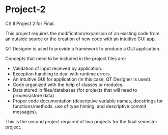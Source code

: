 # Project-2
CS II Project 2 for Final.

This project requires the modification/expansion of an existing code from an outside source or the creation of new code with an intuitive GUI app.

QT Designer is used to provide a framework to produce a GUI application.

Concepts that need to be included in the project files are:
- Validation of input received by application.
- Exception handling to deal with runtime errors.
- An intuitive GUI for application (in this case, QT Designer is used).
- Code organized with the help of classes or modules.
- Data stored in files/databases (for projects that will need to process/store data)
- Proper code documentation (descriptive variable names, docstrings for functions/methods. use of type hinting, and descriptive commit messages).

This is the second project required of two projects for the final semester project.
